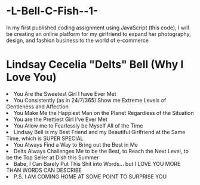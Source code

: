 # -L-Bell-C-Fish--1-
In my first published coding assignment using JavaScript (this code), I will be creating an online platform for my girlfriend to expand her photography, design, and fashion business to the world of e-commerce
<h1>Lindsay Cecelia "Delts" Bell (Why I Love You)</h1>
<u1>
	<li>You Are the Sweetest Girl I have Ever Met</li>
	<li>You Consistently (as in 24/7/365) Show me Extreme Levels of Gentleness and Affection</li>
	<li>You Make Me the Happiest Man on the Planet Regardless of the Situation</li>
	<li>You are the Prettiest Girl I've Ever Met</li>
	<li>You Allow me to Fearlessly be Myself All of the Time</li>
	<li>Lindsay Bell is my Best Friend and my Beautiful Girlfriend at the Same Time, which is SUPER SPECIAL</li>
	<li>You Always Find a Way to Bring out the Best in Me</li>
	<li>Delts Always Challenges Me to be the Best, to Reach the Next Level, to be the Top Seller at Dish this Summer</li>
	<li>Babe, I Can Barely Put This Shit into Words... but I LOVE YOU MORE THAN WORDS CAN DESCRIBE</li>
	<li>P.S. I AM COMING HOME AT SOME POINT TO SURPRISE YOU</li>
</ul>	
